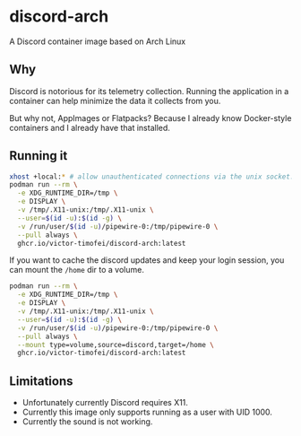 # discord-arch
A Discord container image based on Arch Linux

## Why

Discord is notorious for its telemetry collection. Running the application in
a container can help minimize the data it collects from you.

But why not, AppImages or Flatpacks? Because I already know Docker-style containers and I already have that installed.

## Running it

```bash
xhost +local:* # allow unauthenticated connections via the unix socket.
podman run --rm \
  -e XDG_RUNTIME_DIR=/tmp \
  -e DISPLAY \
  -v /tmp/.X11-unix:/tmp/.X11-unix \
  --user=$(id -u):$(id -g) \
  -v /run/user/$(id -u)/pipewire-0:/tmp/pipewire-0 \
  --pull always \
  ghcr.io/victor-timofei/discord-arch:latest
```

If you want to cache the discord updates and keep your login session, you can mount the `/home`
dir to a volume.

```bash
podman run --rm \
  -e XDG_RUNTIME_DIR=/tmp \
  -e DISPLAY \
  -v /tmp/.X11-unix:/tmp/.X11-unix \
  --user=$(id -u):$(id -g) \
  -v /run/user/$(id -u)/pipewire-0:/tmp/pipewire-0 \
  --pull always \
  --mount type=volume,source=discord,target=/home \
  ghcr.io/victor-timofei/discord-arch:latest
```

## Limitations
- Unfortunately currently Discord requires X11.
- Currently this image only supports running as a user with UID 1000.
- Currently the sound is not working.
